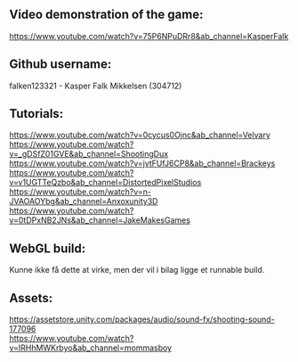 ## Video demonstration of the game:
https://www.youtube.com/watch?v=75P6NPuDRr8&ab_channel=KasperFalk

## Github username:
falken123321 - Kasper Falk Mikkelsen (304712)

## Tutorials: 
https://www.youtube.com/watch?v=0cycus0Ojnc&ab_channel=Velvary  
https://www.youtube.com/watch?v=_gDSfZ01GVE&ab_channel=ShootingDux  
https://www.youtube.com/watch?v=jvtFUfJ6CP8&ab_channel=Brackeys  
https://www.youtube.com/watch?v=v1UGTTeQzbo&ab_channel=DistortedPixelStudios  
https://www.youtube.com/watch?v=n-JVAOAOYbg&ab_channel=Anxoxunity3D  
https://www.youtube.com/watch?v=0tDPxNB2JNs&ab_channel=JakeMakesGames  


## WebGL build: 
Kunne ikke få dette at virke, men der vil i bilag ligge et runnable build.

## Assets: 
https://assetstore.unity.com/packages/audio/sound-fx/shooting-sound-177096  
https://www.youtube.com/watch?v=IRHhMWKrbyo&ab_channel=mommasboy
